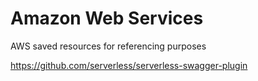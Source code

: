 Amazon Web Services
===================

AWS saved resources for referencing purposes

https://github.com/serverless/serverless-swagger-plugin

